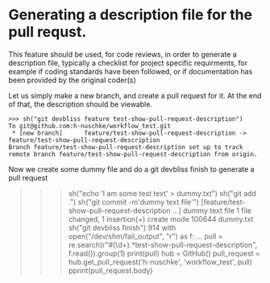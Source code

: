# Generating a description file for the pull requst.
This feature should be used, for code reviews, in order to generate a description file, typically a checklist
for project specific requirments, for example if coding standards have been followed, or if documentation has been provided by
the original coder(s)

Let us simply make a new branch, and create a pull request for it. At the end of that, the description should be viewable.

    >>> sh("git devbliss feature test-show-pull-request-description")
    To git@github.com:h-nuschke/workflow_test.git
     * [new branch]      feature/test-show-pull-request-description -> feature/test-show-pull-request-description
    Branch feature/test-show-pull-request-description set up to track remote branch feature/test-show-pull-request-description from origin.
    
Now we create some dummy file and do a git devbliss finish to generate a pull request
   >>> sh("echo 'I am some test text' > dummy.txt")
   >>> sh("git add .")
   >>> sh("git commit -m'dummy text file'")
   [feature/test-show-pull-request-description ...] dummy text file
    1 file changed, 1 insertion(+)
    create mode 100644 dummy.txt
   >>> sh("git devbliss finish")
   914
   >>> with open("/dev/shm/fail_output", "r") as f:
   ...     pull = re.search(r"#(\d+).*test-show-pull-request-description", f.read()).group(1)
   >>> print(pull)
   >>> hub = GitHub()
   >>> pull_request = hub.get_pull_request('h-nuschke', 'workflow_test', pull)
   >>> pprint(pull_request.body)


